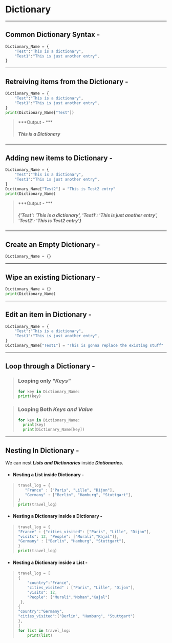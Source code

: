 # Dictionary

----
## Common Dictionary Syntax -
```python
Dictionary_Name = {
	"Test":"This is a dictionary",
	"Test1":"This is just another entry",
}
```

---
## Retreiving items from the Dictionary - 
```python
Dictionary_Name = {
	"Test":"This is a dictionary",
	"Test1":"This is just another entry",
}
print(Dictionary_Name["Test"])
```
> ***Output - ***
> ##### ***This is a  Dictionary***

---
## Adding new items to Dictionary -
```python
Dictionary_Name = {
	"Test":"This is a dictionary",
	"Test1":"This is just another entry",
}
Dictionary_Name["Test2"] = "This is Test2 entry"
print(Dictionary_Name)
```
> ***Output - ***
> ##### ***{'Test': 'This is a dictionary', 'Test1': 'This is just another entry', 'Test2': 'This is Test2 entry'}***
---
## Create an Empty Dictionary - 
```python
Dictionary_Name = {}
```
---
## Wipe an existing Dictionary - 
```python
Dictionary_Name = {}
print(Dictionary_Name)
```
---
## Edit an item in Dictionary - 
```python
Dictionary_Name = {
	"Test":"This is a dictionary",
	"Test1":"This is just another entry",
}
Dictionary_Name["Test1"] = "This is gonna replace the existing stuff"
```
---
## Loop through a Dictionary - 

> ### Looping only ***"Keys"***
> ```python
> for key in Dictionary_Name:
> print(key)
> ```
  
> ### Looping Both ***Keys and Value***
>```python
>for key in Dictionary_Name:
>	print(key)
>	print(Dictionary_Name[key])
>```

---

## Nesting In Dictionary - 

We can nest ***Lists and Dictionaries*** inside ***Dictionaries.***
- #### Nesting a List inside Dictionary -
>```python
>travel_log = {
>	 "France" : ["Paris", "Lille", "Dijon"],
>	 "Germany" : ["Berlin", "Hamburg", "Stuttgart"],
 >}
>print(travel_log)
>```
	
- #### Nesting a Dictionary inside a Dictionary - 
> ```python
>travel_log = {  
 >"France" : {"cities_visited": ["Paris", "Lille", "Dijon"],
 >"visits": 12, "People": ["Murali","Kajal"]},  
>"Germany" : ["Berlin", "Hamburg", "Stuttgart"],  
>}  
>print(travel_log)
>``` 
   
- #### Nesting a Dictionary inside a List - 
>  ```python
>travel_log = [  
>  {
>	   "country":"France",
>	   "cities_visited" : ["Paris", "Lille", "Dijon"],
>	   "visits": 12,
>	   "People": ["Murali","Mohan","Kajal"]
>   },  
>{
>"country":"Germany",
>  "cities_visited":["Berlin", "Hamburg", "Stuttgart"]
> },  
>]  
>for list in travel_log:  
>      print(list)
   